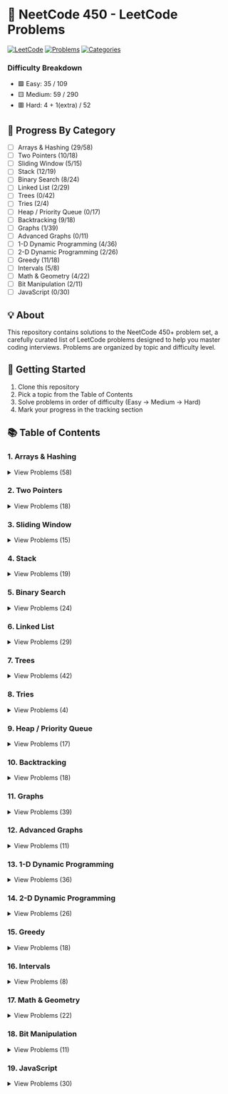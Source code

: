 ﻿# 🚀 NeetCode 450 - LeetCode Problems

[![LeetCode](https://img.shields.io/badge/LeetCode-NeetCode450-FFA116?style=for-the-badge&logo=leetcode)](https://leetcode.com/)
[![Problems](https://img.shields.io/badge/Problems-450-brightgreen?style=for-the-badge)](/)
[![Categories](https://img.shields.io/badge/Categories-19-blue?style=for-the-badge)](/)

### Difficulty Breakdown

- 🟩 Easy: 35 / 109
- 🟨 Medium: 59 / 290
- 🟥 Hard: 4 + 1(extra) / 52

## 🎯 Progress By Category

- [ ] Arrays & Hashing (29/58)
- [ ] Two Pointers (10/18)
- [ ] Sliding Window (5/15)
- [ ] Stack (12/19)
- [ ] Binary Search (8/24)
- [ ] Linked List (2/29)
- [ ] Trees (0/42)
- [ ] Tries (2/4)
- [ ] Heap / Priority Queue (0/17)
- [ ] Backtracking (9/18)
- [ ] Graphs (1/39)
- [ ] Advanced Graphs (0/11)
- [ ] 1-D Dynamic Programming (4/36)
- [ ] 2-D Dynamic Programming (2/26)
- [ ] Greedy (11/18)
- [ ] Intervals (5/8)
- [ ] Math & Geometry (4/22)
- [ ] Bit Manipulation (2/11)
- [ ] JavaScript (0/30)

## 💡 About

This repository contains solutions to the NeetCode 450+ problem set, a carefully curated list of LeetCode problems designed to help you master coding interviews. Problems are organized by topic and difficulty level.

## 🚦 Getting Started

1. Clone this repository
2. Pick a topic from the Table of Contents
3. Solve problems in order of difficulty (Easy → Medium → Hard)
4. Mark your progress in the tracking section

## 📚 Table of Contents

### 1. Arrays & Hashing

<details>
<summary>View Problems (58)</summary>

#### Easy

- 🟩 [Contains Duplicate](https://leetcode.com/problems/contains-duplicate/)
- 🟩 [Valid Anagram](https://leetcode.com/problems/valid-anagram/)
- 🟩 [Two Sum](https://leetcode.com/problems/two-sum/)
- 🟩 [Concatenation of Array](https://leetcode.com/problems/concatenation-of-array/)
- 🟩 [Replace Elements With Greatest Element On Right Side](https://leetcode.com/problems/replace-elements-with-greatest-element-on-right-side/)
- 🟩 [Is Subsequence](https://leetcode.com/problems/is-subsequence/)
- 🟩 [Length of Last Word](https://leetcode.com/problems/length-of-last-word/)
- 🟩 [Longest Common Prefix](https://leetcode.com/problems/longest-common-prefix/)
- 🟩 [Pascals Triangle](https://leetcode.com/problems/pascals-triangle/)
- 🟩 [Remove Element](https://leetcode.com/problems/remove-element/)
- 🟩 [Unique Email Addresses](https://leetcode.com/problems/unique-email-addresses/)
- 🟩 [Isomorphic Strings](https://leetcode.com/problems/isomorphic-strings/)
- 🟩 [Can Place Flowers](https://leetcode.com/problems/can-place-flowers/)
- 🟩 [Majority Element](https://leetcode.com/problems/majority-element/)
- 🟩 [Next Greater Element I](https://leetcode.com/problems/next-greater-element-i/)
- 🟩 [Find Pivot Index](https://leetcode.com/problems/find-pivot-index/)
- 🟩 [Range Sum Query - Immutable](https://leetcode.com/problems/range-sum-query-immutable/)
- 🟩 [Find All Numbers Disappeared in An Array](https://leetcode.com/problems/find-all-numbers-disappeared-in-an-array/)
- 🟩 [Maximum Number of Balloons](https://leetcode.com/problems/maximum-number-of-balloons/)
- 🟩 [Word Pattern](https://leetcode.com/problems/word-pattern/)
- 🟩 [Design HashSet](https://leetcode.com/problems/design-hashset/)
- 🟩 [Design HashMap](https://leetcode.com/problems/design-hashmap/)
- 🟩 [Find The Index of The First Occurrence in a String](https://leetcode.com/problems/find-the-index-of-the-first-occurrence-in-a-string/)
- 🟩 [Sign of An Array](https://leetcode.com/problems/sign-of-an-array/)
- 🟩 [Find the Difference of Two Arrays](https://leetcode.com/problems/find-the-difference-of-two-arrays/)
- 🟩 [Design Parking System](https://leetcode.com/problems/design-parking-system/)

#### Medium

- 🟨 [Group Anagrams](https://leetcode.com/problems/group-anagrams/)
- 🟨 [Sort an Array](https://leetcode.com/problems/sort-an-array/)
- 🟨 [Top K Frequent Elements](https://leetcode.com/problems/top-k-frequent-elements/)
- 🟨 [Product of Array Except Self](https://leetcode.com/problems/product-of-array-except-self/)
- 🟨 [Valid Sudoku](https://leetcode.com/problems/valid-sudoku/)
- 🟨 [Encode and Decode Strings](https://leetcode.com/problems/encode-and-decode-strings/)
- 🟨 [Longest Consecutive Sequence](https://leetcode.com/problems/longest-consecutive-sequence/)
- 🟨 [Sort Colors](https://leetcode.com/problems/sort-colors/)
- 🟨 [Encode and Decode TinyURL](https://leetcode.com/problems/encode-and-decode-tinyurl/)
- 🟨 [Brick Wall](https://leetcode.com/problems/brick-wall/)
- 🟨 [Best Time to Buy And Sell Stock II](https://leetcode.com/problems/best-time-to-buy-and-sell-stock-ii/)
- 🟨 [Subarray Sum Equals K](https://leetcode.com/problems/subarray-sum-equals-k/)
- 🟨 [Unique Length 3 Palindromic Subsequences](https://leetcode.com/problems/unique-length-3-palindromic-subsequences/)
- 🟨 [Minimum Number of Swaps to Make The String Balanced](https://leetcode.com/problems/minimum-number-of-swaps-to-make-the-string-balanced/)
- 🟨 [Number of Pairs of Interchangeable Rectangles](https://leetcode.com/problems/number-of-pairs-of-interchangeable-rectangles/)
- 🟨 [Maximum Product of The Length of Two Palindromic Subsequences](https://leetcode.com/problems/maximum-product-of-the-length-of-two-palindromic-subsequences/)
- 🟨 [Grid Game](https://leetcode.com/problems/grid-game/)
- 🟨 [Find All Anagrams in a String](https://leetcode.com/problems/find-all-anagrams-in-a-string/)
- 🟨 [Wiggle Sort](https://leetcode.com/problems/wiggle-sort/)
- 🟨 [Largest Number](https://leetcode.com/problems/largest-number/)
- 🟨 [Continuous Subarray Sum](https://leetcode.com/problems/continuous-subarray-sum/)
- 🟨 [Push Dominoes](https://leetcode.com/problems/push-dominoes/)
- 🟨 [Repeated DNA Sequences](https://leetcode.com/problems/repeated-dna-sequences/)
- 🟨 [Insert Delete Get Random O(1)](https://leetcode.com/problems/insert-delete-getrandom-o1/)
- 🟨 [Check if a String Contains all Binary Codes of Size K](https://leetcode.com/problems/check-if-a-string-contains-all-binary-codes-of-size-k/)
- 🟨 [Range Sum Query 2D Immutable](https://leetcode.com/problems/range-sum-query-2d-immutable/)
- 🟨 [Non Decreasing Array](https://leetcode.com/problems/non-decreasing-array/)
- 🟨 [Number of Zero-Filled Subarrays](https://leetcode.com/problems/number-of-zero-filled-subarrays/)
- 🟨 [Optimal Partition of String](https://leetcode.com/problems/optimal-partition-of-string/)
- 🟨 [Design Underground System](https://leetcode.com/problems/design-underground-system/)
- 🟨 [Minimum Penalty for a Shop](https://leetcode.com/problems/minimum-penalty-for-a-shop/)

#### Hard

- 🟥 [First Missing Positive](https://leetcode.com/problems/first-missing-positive/)
- 🟥 [Text Justification](https://leetcode.com/problems/text-justification/)
- 🟥 [Naming a Company](https://leetcode.com/problems/naming-a-company/)
</details>

### 2. Two Pointers

<details>
<summary>View Problems (18)</summary>

#### Easy

- 🟩 [Valid Palindrome](https://leetcode.com/problems/valid-palindrome/)
- 🟩 [Valid Palindrome II](https://leetcode.com/problems/valid-palindrome-ii/)
- 🟩 [Minimum Difference Between Highest And Lowest of K Scores](https://leetcode.com/problems/minimum-difference-between-highest-and-lowest-of-k-scores/)
- 🟩 [Merge Strings Alternately](https://leetcode.com/problems/merge-strings-alternately/)
- 🟩 [Reverse String](https://leetcode.com/problems/reverse-string/)
- 🟩 [Merge Sorted Array](https://leetcode.com/problems/merge-sorted-array/)
- 🟩 [Move Zeroes](https://leetcode.com/problems/move-zeroes/)
- 🟩 [Remove Duplicates From Sorted Array](https://leetcode.com/problems/remove-duplicates-from-sorted-array/)

#### Medium

- 🟨 [Remove Duplicates From Sorted Array II](https://leetcode.com/problems/remove-duplicates-from-sorted-array-ii/)
- 🟨 [Two Sum II Input Array Is Sorted](https://leetcode.com/problems/two-sum-ii-input-array-is-sorted/)
- 🟨 [3Sum](https://leetcode.com/problems/3sum/)
- 🟨 [4Sum](https://leetcode.com/problems/4sum/)
- 🟨 [Container With Most Water](https://leetcode.com/problems/container-with-most-water/)
- 🟨 [Number of Subsequences That Satisfy The Given Sum Condition](https://leetcode.com/problems/number-of-subsequences-that-satisfy-the-given-sum-condition/)
- 🟨 [Rotate Array](https://leetcode.com/problems/rotate-array/)
- 🟨 [Array With Elements Not Equal to Average of Neighbors](https://leetcode.com/problems/array-with-elements-not-equal-to-average-of-neighbors/)
- 🟨 [Boats to Save People](https://leetcode.com/problems/boats-to-save-people/)

#### Hard

- 🟥 [Trapping Rain Water](https://leetcode.com/problems/trapping-rain-water/)
</details>

### 3. Sliding Window

<details>
<summary>View Problems (15)</summary>

#### Easy

- 🟩 [Best Time to Buy And Sell Stock](https://leetcode.com/problems/best-time-to-buy-and-sell-stock/)
- 🟩 [Contains Duplicate II](https://leetcode.com/problems/contains-duplicate-ii/)

#### Medium

- 🟨 [Number of Sub Arrays of Size K and Avg Greater than or Equal to Threshold](https://leetcode.com/problems/number-of-sub-arrays-of-size-k-and-avg-greater-than-or-equal-to-threshold/)
- 🟨 [Longest Substring Without Repeating Characters](https://leetcode.com/problems/longest-substring-without-repeating-characters/)
- 🟨 [Longest Repeating Character Replacement](https://leetcode.com/problems/longest-repeating-character-replacement/)
- 🟨 [Permutation In String](https://leetcode.com/problems/permutation-in-string/)
- 🟨 [Frequency of The Most Frequent Element](https://leetcode.com/problems/frequency-of-the-most-frequent-element/)
- 🟨 [Fruits into Basket](https://leetcode.com/problems/fruits-into-basket/)
- 🟨 [Maximum Number of Vowels in a Substring of Given Length](https://leetcode.com/problems/maximum-number-of-vowels-in-a-substring-of-given-length/)
- 🟨 [Minimum Number of Flips to Make The Binary String Alternating](https://leetcode.com/problems/minimum-number-of-flips-to-make-the-binary-string-alternating/)
- 🟨 [Minimum Size Subarray Sum](https://leetcode.com/problems/minimum-size-subarray-sum/)
- 🟨 [Find K Closest Elements](https://leetcode.com/problems/find-k-closest-elements/)
- 🟨 [Minimum Operations to Reduce X to Zero](https://leetcode.com/problems/minimum-operations-to-reduce-x-to-zero/)

#### Hard

- 🟥 [Minimum Window Substring](https://leetcode.com/problems/minimum-window-substring/)
- 🟥 [Sliding Window Maximum](https://leetcode.com/problems/sliding-window-maximum/)
</details>

### 4. Stack

<details>
<summary>View Problems (19)</summary>

#### Easy

- 🟩 [Valid Parentheses](https://leetcode.com/problems/valid-parentheses/)
- 🟩 [Baseball Game](https://leetcode.com/problems/baseball-game/)
- 🟩 [Implement Stack Using Queues](https://leetcode.com/problems/implement-stack-using-queues/)

#### Medium

- 🟨 [Min Stack](https://leetcode.com/problems/min-stack/)
- 🟨 [Evaluate Reverse Polish Notation](https://leetcode.com/problems/evaluate-reverse-polish-notation/)
- 🟨 [Removing Stars From a String](https://leetcode.com/problems/removing-stars-from-a-string/)
- 🟨 [Validate Stack Sequences](https://leetcode.com/problems/validate-stack-sequences/)
- 🟨 [Generate Parentheses](https://leetcode.com/problems/generate-parentheses/)
- 🟨 [Asteroid Collision](https://leetcode.com/problems/asteroid-collision/)
- 🟨 [Daily Temperatures](https://leetcode.com/problems/daily-temperatures/)
- 🟨 [Online Stock Span](https://leetcode.com/problems/online-stock-span/)
- 🟨 [Car Fleet](https://leetcode.com/problems/car-fleet/)
- 🟨 [Simplify Path](https://leetcode.com/problems/simplify-path/)
- 🟨 [Decode String](https://leetcode.com/problems/decode-string/)
- 🟨 [Remove K Digits](https://leetcode.com/problems/remove-k-digits/)
- 🟨 [Remove All Adjacent Duplicates In String II](https://leetcode.com/problems/remove-all-adjacent-duplicates-in-string-ii/)
- 🟨 [132 Pattern](https://leetcode.com/problems/132-pattern/)

#### Hard

- 🟥 [Maximum Frequency Stack](https://leetcode.com/problems/maximum-frequency-stack/)
- 🟥 [Largest Rectangle In Histogram](https://leetcode.com/problems/largest-rectangle-in-histogram/)
</details>

### 5. Binary Search

<details>
<summary>View Problems (24)</summary>

#### Easy

- 🟩 [Binary Search](https://leetcode.com/problems/binary-search/)
- 🟩 [Search Insert Position](https://leetcode.com/problems/search-insert-position/)
- 🟩 [Guess Number Higher Or Lower](https://leetcode.com/problems/guess-number-higher-or-lower/)
- 🟩 [Arranging Coins](https://leetcode.com/problems/arranging-coins/)
- 🟩 [Squares of a Sorted Array](https://leetcode.com/problems/squares-of-a-sorted-array/)
- 🟩 [Valid Perfect Square](https://leetcode.com/problems/valid-perfect-square/)
- 🟩 [Sqrt(x)](https://leetcode.com/problems/sqrtx/)

#### Medium

- 🟨 [Single Element in a Sorted Array](https://leetcode.com/problems/single-element-in-a-sorted-array/)
- 🟨 [Capacity to Ship Packages](https://leetcode.com/problems/capacity-to-ship-packages-within-d-days/)
- 🟨 [Find Peak Element](https://leetcode.com/problems/find-peak-element/)
- 🟨 [Successful Pairs of Spells and Potions](https://leetcode.com/problems/successful-pairs-of-spells-and-potions/)
- 🟨 [Search a 2D Matrix](https://leetcode.com/problems/search-a-2d-matrix/)
- 🟨 [Koko Eating Bananas](https://leetcode.com/problems/koko-eating-bananas/)
- 🟨 [Minimize the Maximum Difference of Pairs](https://leetcode.com/problems/minimize-the-maximum-difference-of-pairs/)
- 🟨 [Find Minimum In Rotated Sorted Array](https://leetcode.com/problems/find-minimum-in-rotated-sorted-array/)
- 🟨 [Search In Rotated Sorted Array](https://leetcode.com/problems/search-in-rotated-sorted-array/)
- 🟨 [Search In Rotated Sorted Array II](https://leetcode.com/problems/search-in-rotated-sorted-array-ii/)
- 🟨 [Time Based Key Value Store](https://leetcode.com/problems/time-based-key-value-store/)
- 🟨 [Find First And Last Position of Element In Sorted Array](https://leetcode.com/problems/find-first-and-last-position-of-element-in-sorted-array/)
- 🟨 [Maximum Number of Removable Characters](https://leetcode.com/problems/maximum-number-of-removable-characters/)
- 🟨 [Populating Next Right Pointers In Each Node](https://leetcode.com/problems/populating-next-right-pointers-in-each-node/)
- 🟨 [Search Suggestions System](https://leetcode.com/problems/search-suggestions-system/)

#### Hard

- 🟥 [Split Array Largest Sum](https://leetcode.com/problems/split-array-largest-sum/)
- 🟥 [Median of Two Sorted Arrays](https://leetcode.com/problems/median-of-two-sorted-arrays/)
</details>

### 6. Linked List

<details>
<summary>View Problems (29)</summary>

#### Easy

- 🟩 [Reverse Linked List](https://leetcode.com/problems/reverse-linked-list/)
- 🟩 [Merge Two Sorted Lists](https://leetcode.com/problems/merge-two-sorted-lists/)
- 🟩 [Palindrome Linked List](https://leetcode.com/problems/palindrome-linked-list/)
- 🟩 [Remove Linked List Elements](https://leetcode.com/problems/remove-linked-list-elements/)
- 🟩 [Remove Duplicates From Sorted List](https://leetcode.com/problems/remove-duplicates-from-sorted-list/)
- 🟩 [Middle of the Linked List](https://leetcode.com/problems/middle-of-the-linked-list/)
- 🟩 [Intersection of Two Linked Lists](https://leetcode.com/problems/intersection-of-two-linked-lists/)
- 🟩 [Linked List Cycle](https://leetcode.com/problems/linked-list-cycle/)

#### Medium

- 🟨 [Reorder List](https://leetcode.com/problems/reorder-list/)
- 🟨 [Maximum Twin Sum Of A Linked List](https://leetcode.com/problems/maximum-twin-sum-of-a-linked-list/)
- 🟨 [Remove Nth Node From End of List](https://leetcode.com/problems/remove-nth-node-from-end-of-list/)
- 🟨 [Swapping Nodes in a Linked List](https://leetcode.com/problems/swapping-nodes-in-a-linked-list/)
- 🟨 [Copy List With Random Pointer](https://leetcode.com/problems/copy-list-with-random-pointer/)
- 🟨 [Design Linked List](https://leetcode.com/problems/design-linked-list/)
- 🟨 [Design Browser History](https://leetcode.com/problems/design-browser-history/)
- 🟨 [Add Two Numbers](https://leetcode.com/problems/add-two-numbers/)
- 🟨 [Find The Duplicate Number](https://leetcode.com/problems/find-the-duplicate-number/)
- 🟨 [Swap Nodes In Pairs](https://leetcode.com/problems/swap-nodes-in-pairs/)
- 🟨 [Sort List](https://leetcode.com/problems/sort-list/)
- 🟨 [Partition List](https://leetcode.com/problems/partition-list/)
- 🟨 [Rotate List](https://leetcode.com/problems/rotate-list/)
- 🟨 [Reverse Linked List II](https://leetcode.com/problems/reverse-linked-list-ii/)
- 🟨 [Design Circular Queue](https://leetcode.com/problems/design-circular-queue/)
- 🟨 [Insertion Sort List](https://leetcode.com/problems/insertion-sort-list/)
- 🟨 [Split Linked List in Parts](https://leetcode.com/problems/split-linked-list-in-parts/)
- 🟨 [LRU Cache](https://leetcode.com/problems/lru-cache/)

#### Hard

- 🟥 [LFU Cache](https://leetcode.com/problems/lfu-cache/)
- 🟥 [Merge K Sorted Lists](https://leetcode.com/problems/merge-k-sorted-lists/)
- 🟥 [Reverse Nodes In K Group](https://leetcode.com/problems/reverse-nodes-in-k-group/)
</details>

### 7. Trees

<details>
<summary>View Problems (42)</summary>

#### Easy

- 🟩 [Binary Tree Inorder Traversal](https://leetcode.com/problems/binary-tree-inorder-traversal/)
- 🟩 [Binary Tree Preorder Traversal](https://leetcode.com/problems/binary-tree-preorder-traversal/)
- 🟩 [Binary Tree Postorder Traversal](https://leetcode.com/problems/binary-tree-postorder-traversal/)
- 🟩 [Invert Binary Tree](https://leetcode.com/problems/invert-binary-tree/)
- 🟩 [Maximum Depth of Binary Tree](https://leetcode.com/problems/maximum-depth-of-binary-tree/)
- 🟩 [Diameter of Binary Tree](https://leetcode.com/problems/diameter-of-binary-tree/)
- 🟩 [Balanced Binary Tree](https://leetcode.com/problems/balanced-binary-tree/)
- 🟩 [Same Tree](https://leetcode.com/problems/same-tree/)
- 🟩 [Subtree of Another Tree](https://leetcode.com/problems/subtree-of-another-tree/)
- 🟩 [Convert Sorted Array to Binary Search Tree](https://leetcode.com/problems/convert-sorted-array-to-binary-search-tree/)
- 🟩 [Merge Two Binary Trees](https://leetcode.com/problems/merge-two-binary-trees/)
- 🟩 [Path Sum](https://leetcode.com/problems/path-sum/)
- 🟩 [Construct String From Binary Tree](https://leetcode.com/problems/construct-string-from-binary-tree/)
- 🟩 [Minimum Distance between BST Nodes](https://leetcode.com/problems/minimum-distance-between-bst-nodes/)
- 🟩 [Symmetric Tree](https://leetcode.com/problems/symmetric-tree/)

#### Medium

- 🟨 [Lowest Common Ancestor of a Binary Search Tree](https://leetcode.com/problems/lowest-common-ancestor-of-a-binary-search-tree/)
- 🟨 [Insert into a Binary Search Tree](https://leetcode.com/problems/insert-into-a-binary-search-tree/)
- 🟨 [Delete Node in a BST](https://leetcode.com/problems/delete-node-in-a-bst/)
- 🟨 [Binary Tree Level Order Traversal](https://leetcode.com/problems/binary-tree-level-order-traversal/)
- 🟨 [Binary Tree Right Side View](https://leetcode.com/problems/binary-tree-right-side-view/)
- 🟨 [Minimum Time to Collect All Apples in a Tree](https://leetcode.com/problems/minimum-time-to-collect-all-apples-in-a-tree/)
- 🟨 [Binary Tree Zigzag Level Order Traversal](https://leetcode.com/problems/binary-tree-zigzag-level-order-traversal/)
- 🟨 [Construct Quad Tree](https://leetcode.com/problems/construct-quad-tree/)
- 🟨 [Find Duplicate Subtrees](https://leetcode.com/problems/find-duplicate-subtrees/)
- 🟨 [Check Completeness of a Binary Tree](https://leetcode.com/problems/check-completeness-of-a-binary-tree/)
- 🟨 [Construct Binary Tree from Inorder and Postorder Traversal](https://leetcode.com/problems/construct-binary-tree-from-inorder-and-postorder-traversal/)
- 🟨 [Maximum Width of Binary Tree](https://leetcode.com/problems/maximum-width-of-binary-tree/)
- 🟨 [Time Needed to Inform All Employees](https://leetcode.com/problems/time-needed-to-inform-all-employees/)
- 🟨 [Count Good Nodes In Binary Tree](https://leetcode.com/problems/count-good-nodes-in-binary-tree/)
- 🟨 [Validate Binary Search Tree](https://leetcode.com/problems/validate-binary-search-tree/)
- 🟨 [Kth Smallest Element In a Bst](https://leetcode.com/problems/kth-smallest-element-in-a-bst/)
- 🟨 [Construct Binary Tree From Preorder And Inorder Traversal](https://leetcode.com/problems/construct-binary-tree-from-preorder-and-inorder-traversal/)
- 🟨 [Unique Binary Search Trees](https://leetcode.com/problems/unique-binary-search-trees/)
- 🟨 [Unique Binary Search Trees II](https://leetcode.com/problems/unique-binary-search-trees-ii/)
- 🟨 [Sum Root to Leaf Numbers](https://leetcode.com/problems/sum-root-to-leaf-numbers/)
- 🟨 [House Robber III](https://leetcode.com/problems/house-robber-iii/)
- 🟨 [Flip Equivalent Binary Trees](https://leetcode.com/problems/flip-equivalent-binary-trees/)
- 🟨 [Operations On Tree](https://leetcode.com/problems/operations-on-tree/)
- 🟨 [All Possible Full Binary Trees](https://leetcode.com/problems/all-possible-full-binary-trees/)
- 🟨 [Find Bottom Left Tree Value](https://leetcode.com/problems/find-bottom-left-tree-value/)
- 🟨 [Trim a Binary Search Tree](https://leetcode.com/problems/trim-a-binary-search-tree/)
- 🟨 [Binary Search Tree Iterator](https://leetcode.com/problems/binary-search-tree-iterator/)
- 🟨 [Convert Bst to Greater Tree](https://leetcode.com/problems/convert-bst-to-greater-tree/)

#### Hard

- 🟥 [Binary Tree Maximum Path Sum](https://leetcode.com/problems/binary-tree-maximum-path-sum/)
- 🟥 [Serialize And Deserialize Binary Tree](https://leetcode.com/problems/serialize-and-deserialize-binary-tree/)
</details>

### 8. Tries

<details>
<summary>View Problems (4)</summary>

#### Medium

- 🟨 [Implement Trie Prefix Tree](https://leetcode.com/problems/implement-trie-prefix-tree/)
- 🟨 [Design Add And Search Words Data Structure](https://leetcode.com/problems/design-add-and-search-words-data-structure/)
- 🟨 [Extra Characters in a String](https://leetcode.com/problems/extra-characters-in-a-string/)

#### Hard

- 🟥 [Word Search II](https://leetcode.com/problems/word-search-ii/)
</details>

### 9. Heap / Priority Queue

<details>
<summary>View Problems (17)</summary>

#### Easy

- 🟩 [Kth Largest Element In a Stream](https://leetcode.com/problems/kth-largest-element-in-a-stream/)
- 🟩 [Last Stone Weight](https://leetcode.com/problems/last-stone-weight/)

#### Medium

- 🟨 [K Closest Points to Origin](https://leetcode.com/problems/k-closest-points-to-origin/)
- 🟨 [Kth Largest Element In An Array](https://leetcode.com/problems/kth-largest-element-in-an-array/)
- 🟨 [Task Scheduler](https://leetcode.com/problems/task-scheduler/)
- 🟨 [Design Twitter](https://leetcode.com/problems/design-twitter/)
- 🟨 [Single Threaded Cpu](https://leetcode.com/problems/single-threaded-cpu/)
- 🟨 [Seat Reservation Manager](https://leetcode.com/problems/seat-reservation-manager/)
- 🟨 [Process Tasks Using Servers](https://leetcode.com/problems/process-tasks-using-servers/)
- 🟨 [Find The Kth Largest Integer In The Array](https://leetcode.com/problems/find-the-kth-largest-integer-in-the-array/)
- 🟨 [Reorganize String](https://leetcode.com/problems/reorganize-string/)
- 🟨 [Longest Happy String](https://leetcode.com/problems/longest-happy-string/)
- 🟨 [Car Pooling](https://leetcode.com/problems/car-pooling/)
- 🟨 [Maximum Subsequence Score](https://leetcode.com/problems/maximum-subsequence-score/)

#### Hard

- 🟥 [Minimize Deviation in Array](https://leetcode.com/problems/minimize-deviation-in-array/)
- 🟥 [Find Median From Data Stream](https://leetcode.com/problems/find-median-from-data-stream/)
- 🟥 [Maximum Performance of a Team](https://leetcode.com/problems/maximum-performance-of-a-team/)
- 🟥 [IPO](https://leetcode.com/problems/ipo/)
</details>

### 10. Backtracking

<details>
<summary>View Problems (18)</summary>

#### Medium

- 🟨 [Subsets](https://leetcode.com/problems/subsets/)
- 🟨 [Combination Sum](https://leetcode.com/problems/combination-sum/)
- 🟨 [Combinations](https://leetcode.com/problems/combinations/)
- 🟨 [Permutations](https://leetcode.com/problems/permutations/)
- 🟨 [Subsets II](https://leetcode.com/problems/subsets-ii/)
- 🟨 [Combination Sum II](https://leetcode.com/problems/combination-sum-ii/)
- 🟨 [Permutations II](https://leetcode.com/problems/permutations-ii/)
- 🟨 [Word Search](https://leetcode.com/problems/word-search/)
- 🟨 [Palindrome Partitioning](https://leetcode.com/problems/palindrome-partitioning/)
- 🟨 [Restore IP Addresses](https://leetcode.com/problems/restore-ip-addresses/)
- 🟨 [Letter Combinations of a Phone Number](https://leetcode.com/problems/letter-combinations-of-a-phone-number/)
- 🟨 [Matchsticks to Square](https://leetcode.com/problems/matchsticks-to-square/)
- 🟨 [Splitting a String Into Descending Consecutive Values](https://leetcode.com/problems/splitting-a-string-into-descending-consecutive-values/)
- 🟨 [Find Unique Binary String](https://leetcode.com/problems/find-unique-binary-string/)
- 🟨 [Maximum Length of a Concatenated String With Unique Characters](https://leetcode.com/problems/maximum-length-of-a-concatenated-string-with-unique-characters/)
- 🟨 [Partition to K Equal Sum Subsets](https://leetcode.com/problems/partition-to-k-equal-sum-subsets/)

#### Hard

- 🟥 [N Queens](https://leetcode.com/problems/n-queens/)
- 🟥 [N Queens II](https://leetcode.com/problems/n-queens-ii/)
</details>

### 11. Graphs

<details>
<summary>View Problems (39)</summary>

#### Easy

- 🟩 [Island Perimeter](https://leetcode.com/problems/island-perimeter/)
- 🟩 [Verifying An Alien Dictionary](https://leetcode.com/problems/verifying-an-alien-dictionary/)

#### Medium

- 🟨 [Number of Islands](https://leetcode.com/problems/number-of-islands/)
- 🟨 [Clone Graph](https://leetcode.com/problems/clone-graph/)
- 🟨 [Max Area of Island](https://leetcode.com/problems/max-area-of-island/)
- 🟨 [Count Sub Islands](https://leetcode.com/problems/count-sub-islands/)
- 🟨 [Pacific Atlantic Water Flow](https://leetcode.com/problems/pacific-atlantic-water-flow/)
- 🟨 [Surrounded Regions](https://leetcode.com/problems/surrounded-regions/)
- 🟨 [Reorder Routes to Make All Paths Lead to The City Zero](https://leetcode.com/problems/reorder-routes-to-make-all-paths-lead-to-the-city-zero/)
- 🟨 [Rotting Oranges](https://leetcode.com/problems/rotting-oranges/)
- 🟨 [Walls And Gates](https://leetcode.com/problems/walls-and-gates/)
- 🟨 [Snakes And Ladders](https://leetcode.com/problems/snakes-and-ladders/)
- 🟨 [Open The Lock](https://leetcode.com/problems/open-the-lock/)
- 🟨 [Find Eventual Safe States](https://leetcode.com/problems/find-eventual-safe-states/)
- 🟨 [Course Schedule](https://leetcode.com/problems/course-schedule/)
- 🟨 [Course Schedule II](https://leetcode.com/problems/course-schedule-ii/)
- 🟨 [Course Schedule IV](https://leetcode.com/problems/course-schedule-iv/)
- 🟨 [Check if Move Is Legal](https://leetcode.com/problems/check-if-move-is-legal/)
- 🟨 [Shortest Bridge](https://leetcode.com/problems/shortest-bridge/)
- 🟨 [Shortest Path in Binary Matrix](https://leetcode.com/problems/shortest-path-in-binary-matrix/)
- 🟨 [Redundant Connection](https://leetcode.com/problems/redundant-connection/)
- 🟨 [Number of Connected Components In An Undirected Graph](https://leetcode.com/problems/number-of-connected-components-in-an-undirected-graph/)
- 🟨 [Graph Valid Tree](https://leetcode.com/problems/graph-valid-tree/)
- 🟨 [Accounts Merge](https://leetcode.com/problems/accounts-merge/)
- 🟨 [Find Closest Node to Given Two Nodes](https://leetcode.com/problems/find-closest-node-to-given-two-nodes/)
- 🟨 [As Far from Land as Possible](https://leetcode.com/problems/as-far-from-land-as-possible/)
- 🟨 [Shortest Path with Alternating Colors](https://leetcode.com/problems/shortest-path-with-alternating-colors/)
- 🟨 [Minimum Fuel Cost to Report to the Capital](https://leetcode.com/problems/minimum-fuel-cost-to-report-to-the-capital/)
- 🟨 [Minimum Score of a Path Between Two Cities](https://leetcode.com/problems/minimum-score-of-a-path-between-two-cities/)
- 🟨 [Number of Closed Islands](https://leetcode.com/problems/number-of-closed-islands/)
- 🟨 [Number of Enclaves](https://leetcode.com/problems/number-of-enclaves/)
- 🟨 [Minimum Number of Vertices to Reach all Nodes](https://leetcode.com/problems/minimum-number-of-vertices-to-reach-all-nodes/)
- 🟨 [Is Graph Bipartite?](https://leetcode.com/problems/is-graph-bipartite/)
- 🟨 [Evaluate Division](https://leetcode.com/problems/evaluate-division/)
- 🟨 [Detonate the Maximum Bombs](https://leetcode.com/problems/detonate-the-maximum-bombs/)

#### Hard

- 🟥 [Largest Color Value in a Directed Graph](https://leetcode.com/problems/largest-color-value-in-a-directed-graph/)
- 🟥 [Minimum Number of Days to Eat N Oranges](https://leetcode.com/problems/minimum-number-of-days-to-eat-n-oranges/)
- 🟥 [Word Ladder](https://leetcode.com/problems/word-ladder/)
</details>

### 12. Advanced Graphs

<details>
<summary>View Problems (11)</summary>

#### Medium

- 🟨 [Path with Minimum Effort](https://leetcode.com/problems/path-with-minimum-effort/)
- 🟨 [Min Cost to Connect All Points](https://leetcode.com/problems/min-cost-to-connect-all-points/)
- 🟨 [Network Delay Time](https://leetcode.com/problems/network-delay-time/)
- 🟨 [Path with Maximum Probability](https://leetcode.com/problems/path-with-maximum-probability/)
- 🟨 [Cheapest Flights Within K Stops](https://leetcode.com/problems/cheapest-flights-within-k-stops/)

#### Hard

- 🟥 [Reconstruct Itinerary](https://leetcode.com/problems/reconstruct-itinerary/)
- 🟥 [Swim In Rising Water](https://leetcode.com/problems/swim-in-rising-water/)
- 🟥 [Alien Dictionary](https://leetcode.com/problems/alien-dictionary/)
- 🟥 [Number of Good Paths](https://leetcode.com/problems/number-of-good-paths/)
- 🟥 [Remove Max Number of Edges to Keep Graph Fully Traversable](https://leetcode.com/problems/remove-max-number-of-edges-to-keep-graph-fully-traversable/)
- 🟥 [Find Critical and Pseudo Critical Edges in Minimum Spanning Tree](https://leetcode.com/problems/find-critical-and-pseudo-critical-edges-in-minimum-spanning-tree/)
</details>

### 13. 1-D Dynamic Programming

<details>
<summary>View Problems (36)</summary>

#### Easy

- 🟩 [Climbing Stairs](https://leetcode.com/problems/climbing-stairs/)
- 🟩 [Min Cost Climbing Stairs](https://leetcode.com/problems/min-cost-climbing-stairs/)
- 🟩 [N-th Tribonacci Number](https://leetcode.com/problems/n-th-tribonacci-number/)

#### Medium

- 🟨 [House Robber](https://leetcode.com/problems/house-robber/)
- 🟨 [House Robber II](https://leetcode.com/problems/house-robber-ii/)
- 🟨 [Longest Palindromic Substring](https://leetcode.com/problems/longest-palindromic-substring/)
- 🟨 [Palindromic Substrings](https://leetcode.com/problems/palindromic-substrings/)
- 🟨 [Decode Ways](https://leetcode.com/problems/decode-ways/)
- 🟨 [Coin Change](https://leetcode.com/problems/coin-change/)
- 🟨 [Maximum Product Subarray](https://leetcode.com/problems/maximum-product-subarray/)
- 🟨 [Word Break](https://leetcode.com/problems/word-break/)
- 🟨 [Longest Increasing Subsequence](https://leetcode.com/problems/longest-increasing-subsequence/)
- 🟨 [Partition Equal Subset Sum](https://leetcode.com/problems/partition-equal-subset-sum/)
- 🟨 [Triangle](https://leetcode.com/problems/triangle/)
- 🟨 [Delete And Earn](https://leetcode.com/problems/delete-and-earn/)
- 🟨 [Paint House](https://leetcode.com/problems/paint-house/)
- 🟨 [Combination Sum IV](https://leetcode.com/problems/combination-sum-iv/)
- 🟨 [Perfect Squares](https://leetcode.com/problems/perfect-squares/)
- 🟨 [Check if There is a Valid Partition For The Array](https://leetcode.com/problems/check-if-there-is-a-valid-partition-for-the-array/)
- 🟨 [Maximum Subarray Min Product](https://leetcode.com/problems/maximum-subarray-min-product/)
- 🟨 [Minimum Cost For Tickets](https://leetcode.com/problems/minimum-cost-for-tickets/)
- 🟨 [Integer Break](https://leetcode.com/problems/integer-break/)
- 🟨 [Number of Longest Increasing Subsequence](https://leetcode.com/problems/number-of-longest-increasing-subsequence/)
- 🟨 [Uncrossed Lines](https://leetcode.com/problems/uncrossed-lines/)
- 🟨 [Solving Questions With Brainpower](https://leetcode.com/problems/solving-questions-with-brainpower/)
- 🟨 [Count Ways to Build Good Strings](https://leetcode.com/problems/count-ways-to-build-good-strings/)
- 🟨 [New 21 Game](https://leetcode.com/problems/new-21-game/)
- 🟨 [Best Team with no Conflicts](https://leetcode.com/problems/best-team-with-no-conflicts/)

#### Hard

- 🟥 [Stickers to Spell Word](https://leetcode.com/problems/stickers-to-spell-word/)
- 🟥 [Stone Game III](https://leetcode.com/problems/stone-game-iii/)
- 🟥 [Concatenated Words](https://leetcode.com/problems/concatenated-words/)
- 🟥 [Maximize Score after N Operations](https://leetcode.com/problems/maximize-score-after-n-operations/)
- 🟥 [Find the Longest Valid Obstacle Course at Each Position](https://leetcode.com/problems/find-the-longest-valid-obstacle-course-at-each-position/)
- 🟥 [Count all Valid Pickup and Delivery Options](https://leetcode.com/problems/count-all-valid-pickup-and-delivery-options/)
</details>

### 14. 2-D Dynamic Programming

<details>
<summary>View Problems (26)</summary>

#### Medium

- 🟨 [Unique Paths](https://leetcode.com/problems/unique-paths/)
- 🟨 [Unique Paths II](https://leetcode.com/problems/unique-paths-ii/)
- 🟨 [Longest Common Subsequence](https://leetcode.com/problems/longest-common-subsequence/)
- 🟨 [Longest Palindromic Subsequence](https://leetcode.com/problems/longest-palindromic-subsequence/)
- 🟨 [Last Stone Weight II](https://leetcode.com/problems/last-stone-weight-ii/)
- 🟨 [Best Time to Buy And Sell Stock With Cooldown](https://leetcode.com/problems/best-time-to-buy-and-sell-stock-with-cooldown/)
- 🟨 [Coin Change II](https://leetcode.com/problems/coin-change-ii/)
- 🟨 [Target Sum](https://leetcode.com/problems/target-sum/)
- 🟨 [Interleaving String](https://leetcode.com/problems/interleaving-string/)
- 🟨 [Stone Game](https://leetcode.com/problems/stone-game/)
- 🟨 [Minimum Path Sum](https://leetcode.com/problems/minimum-path-sum/)
- 🟨 [Maximal Square](https://leetcode.com/problems/maximal-square/)
- 🟨 [Ones and Zeroes](https://leetcode.com/problems/ones-and-zeroes/)
- 🟨 [Maximum Alternating Subsequence Sum](https://leetcode.com/problems/maximum-alternating-subsequence-sum/)
- 🟨 [Edit Distance](https://leetcode.com/problems/edit-distance/)
- 🟨 [Stone Game II](https://leetcode.com/problems/stone-game-ii/)
- 🟨 [Flip String to Monotone Increasing](https://leetcode.com/problems/flip-string-to-monotone-increasing/)

#### Hard

- 🟥 [Longest Increasing Path In a Matrix](https://leetcode.com/problems/longest-increasing-path-in-a-matrix/)
- 🟥 [Distinct Subsequences](https://leetcode.com/problems/distinct-subsequences/)
- 🟥 [Count Vowels Permutation](https://leetcode.com/problems/count-vowels-permutation/)
- 🟥 [Burst Balloons](https://leetcode.com/problems/burst-balloons/)
- 🟥 [Number of Ways to Rearrange Sticks With K Sticks Visible](https://leetcode.com/problems/number-of-ways-to-rearrange-sticks-with-k-sticks-visible/)
- 🟥 [Regular Expression Matching](https://leetcode.com/problems/regular-expression-matching/)
- 🟥 [Maximum Value of K Coins from Piles](https://leetcode.com/problems/maximum-value-of-k-coins-from-piles/)
- 🟥 [Number of Music Playlists](https://leetcode.com/problems/number-of-music-playlists/)
- 🟥 [Number of Ways to Form a Target String Given a Dictionary](https://leetcode.com/problems/number-of-ways-to-form-a-target-string-given-a-dictionary/)
- 🟥 [Profitable Schemes](https://leetcode.com/problems/profitable-schemes/)
- 🟥 [Minimum Cost to Cut a Stick](https://leetcode.com/problems/minimum-cost-to-cut-a-stick/)
</details>

### 15. Greedy

<details>
<summary>View Problems (18)</summary>

#### Medium

- 🟨 [Maximum Subarray](https://leetcode.com/problems/maximum-subarray/)
- 🟨 [Maximum Sum Circular Subarray](https://leetcode.com/problems/maximum-sum-circular-subarray/)
- 🟨 [Longest Turbulent Array](https://leetcode.com/problems/longest-turbulent-array/)
- 🟨 [Jump Game](https://leetcode.com/problems/jump-game/)
- 🟨 [Jump Game II](https://leetcode.com/problems/jump-game-ii/)
- 🟨 [Jump Game VII](https://leetcode.com/problems/jump-game-vii/)
- 🟨 [Gas Station](https://leetcode.com/problems/gas-station/)
- 🟨 [Hand of Straights](https://leetcode.com/problems/hand-of-straights/)
- 🟨 [Minimize Maximum of Array](https://leetcode.com/problems/minimize-maximum-of-array/)
- 🟨 [Dota2 Senate](https://leetcode.com/problems/dota2-senate/)
- 🟨 [Maximum Points You Can Obtain From Cards](https://leetcode.com/problems/maximum-points-you-can-obtain-from-cards/)
- 🟨 [Merge Triplets to Form Target Triplet](https://leetcode.com/problems/merge-triplets-to-form-target-triplet/)
- 🟨 [Partition Labels](https://leetcode.com/problems/partition-labels/)
- 🟨 [Valid Parenthesis String](https://leetcode.com/problems/valid-parenthesis-string/)
- 🟨 [Eliminate Maximum Number of Monsters](https://leetcode.com/problems/eliminate-maximum-number-of-monsters/)
- 🟨 [Two City Scheduling](https://leetcode.com/problems/two-city-scheduling/)
- 🟨 [Maximum Length of Pair Chain](https://leetcode.com/problems/maximum-length-of-pair-chain/)
- 🟨 [Minimum Deletions to Make Character Frequencies Unique](https://leetcode.com/problems/minimum-deletions-to-make-character-frequencies-unique/)

#### Hard

- 🟥 [Candy](https://leetcode.com/problems/candy/)
</details>

### 16. Intervals

<details>
<summary>View Problems (8)</summary>

#### Easy

- 🟩 [Meeting Rooms](https://leetcode.com/problems/meeting-rooms/)

#### Medium

- 🟨 [Insert Interval](https://leetcode.com/problems/insert-interval/)
- 🟨 [Merge Intervals](https://leetcode.com/problems/merge-intervals/)
- 🟨 [Non Overlapping Intervals](https://leetcode.com/problems/non-overlapping-intervals/)
- 🟨 [Meeting Rooms II](https://leetcode.com/problems/meeting-rooms-ii/)
- 🟨 [Remove Covered Intervals](https://leetcode.com/problems/remove-covered-intervals/)

#### Hard

- 🟥 [Minimum Interval to Include Each Query](https://leetcode.com/problems/minimum-interval-to-include-each-query/)
- 🟥 [Data Stream as Disjoint Intervals](https://leetcode.com/problems/data-stream-as-disjoint-intervals/)
</details>

### 17. Math & Geometry

<details>
<summary>View Problems (22)</summary>

#### Easy

- 🟩 [Excel Sheet Column Title](https://leetcode.com/problems/excel-sheet-column-title/)
- 🟩 [Greatest Common Divisor of Strings](https://leetcode.com/problems/greatest-common-divisor-of-strings/)
- 🟩 [Count Odd Numbers in an Interval Range](https://leetcode.com/problems/count-odd-numbers-in-an-interval-range/)
- 🟩 [Matrix Diagonal Sum](https://leetcode.com/problems/matrix-diagonal-sum/)
- 🟩 [Happy Number](https://leetcode.com/problems/happy-number/)
- 🟩 [Plus One](https://leetcode.com/problems/plus-one/)
- 🟩 [Palindrome Number](https://leetcode.com/problems/palindrome-number/)
- 🟩 [Ugly Number](https://leetcode.com/problems/ugly-number/)
- 🟩 [Shift 2D Grid](https://leetcode.com/problems/shift-2d-grid/)
- 🟩 [Roman to Integer](https://leetcode.com/problems/roman-to-integer/)

#### Medium

- 🟨 [Rotate Image](https://leetcode.com/problems/rotate-image/)
- 🟨 [Spiral Matrix](https://leetcode.com/problems/spiral-matrix/)
- 🟨 [Spiral Matrix II](https://leetcode.com/problems/spiral-matrix-ii/)
- 🟨 [Set Matrix Zeroes](https://leetcode.com/problems/set-matrix-zeroes/)
- 🟨 [Integer to Roman](https://leetcode.com/problems/integer-to-roman/)
- 🟨 [Pow(x, n)](https://leetcode.com/problems/powx-n/)
- 🟨 [Multiply Strings](https://leetcode.com/problems/multiply-strings/)
- 🟨 [Detect Squares](https://leetcode.com/problems/detect-squares/)
- 🟨 [Robot Bounded In Circle](https://leetcode.com/problems/robot-bounded-in-circle/)
- 🟨 [Zigzag Conversion](https://leetcode.com/problems/zigzag-conversion/)
- 🟨 [Find Missing Observations](https://leetcode.com/problems/find-missing-observations/)

#### Hard

- 🟥 [Maximum Points on a Line](https://leetcode.com/problems/maximum-points-on-a-line/)
</details>

### 18. Bit Manipulation

<details>
<summary>View Problems (11)</summary>

#### Easy

- 🟩 [Single Number](https://leetcode.com/problems/single-number/)
- 🟩 [Number of 1 Bits](https://leetcode.com/problems/number-of-1-bits/)
- 🟩 [Counting Bits](https://leetcode.com/problems/counting-bits/)
- 🟩 [Reverse Bits](https://leetcode.com/problems/reverse-bits/)
- 🟩 [Missing Number](https://leetcode.com/problems/missing-number/)
- 🟩 [Shuffle the Array](https://leetcode.com/problems/shuffle-the-array/)
- 🟩 [Add to Array-Form of Integer](https://leetcode.com/problems/add-to-array-form-of-integer/)
- 🟩 [Add Binary](https://leetcode.com/problems/add-binary/)

#### Medium

- 🟨 [Sum of Two Integers](https://leetcode.com/problems/sum-of-two-integers/)
- 🟨 [Reverse Integer](https://leetcode.com/problems/reverse-integer/)
</details>

### 19. JavaScript

<details>
<summary>View Problems (30)</summary>

#### Easy

- 🟩 [Create Hello World Function](https://leetcode.com/problems/create-hello-world-function/)
- 🟩 [Counter](https://leetcode.com/problems/counter/)
- 🟩 [Counter II](https://leetcode.com/problems/counter-ii/)
- 🟩 [Apply Transform over each Element in Array](https://leetcode.com/problems/apply-transform-over-each-element-in-array/)
- 🟩 [Filter Elements from Array](https://leetcode.com/problems/filter-elements-from-array/)
- 🟩 [Array Reduce Transformation](https://leetcode.com/problems/array-reduce-transformation/)
- 🟩 [Function Composition](https://leetcode.com/problems/function-composition/)
- 🟩 [Allow One Function Call](https://leetcode.com/problems/allow-one-function-call/)
- 🟩 [Sleep](https://leetcode.com/problems/sleep/)
- 🟩 [Array Prototype Last](https://leetcode.com/problems/array-prototype-last/)
- 🟩 [Chunk Array](https://leetcode.com/problems/chunk-array/)
- 🟩 [Array Wrapper](https://leetcode.com/problems/array-wrapper/)
- 🟩 [Generate Fibonacci Sequence](https://leetcode.com/problems/generate-fibonacci-sequence/)
- 🟩 [Promise Time Limit](https://leetcode.com/problems/promise-time-limit/)

#### Medium

- 🟨 [Memoize](https://leetcode.com/problems/memoize/)
- 🟨 [Curry](https://leetcode.com/problems/curry/)
- 🟨 [Promise Pool](https://leetcode.com/problems/promise-pool/)
- 🟨 [Cache With Time Limit](https://leetcode.com/problems/cache-with-time-limit/)
- 🟨 [Debounce](https://leetcode.com/problems/debounce/)
- 🟨 [Throttle](https://leetcode.com/problems/throttle/)
- 🟨 [JSON Deep Equal](https://leetcode.com/problems/json-deep-equal/)
- 🟨 [Convert Object to JSON String](https://leetcode.com/problems/convert-object-to-json-string/)
- 🟨 [Array of Objects to Matrix](https://leetcode.com/problems/array-of-objects-to-matrix/)
- 🟨 [Difference Between Two Objects](https://leetcode.com/problems/difference-between-two-objects/)
- 🟨 [Flatten Deeply Nested Array](https://leetcode.com/problems/flatten-deeply-nested-array/)
- 🟨 [Group By](https://leetcode.com/problems/group-by/)
- 🟨 [Check if Object Instance of Class](https://leetcode.com/problems/check-if-object-instance-of-class/)
- 🟨 [Call Function with Custom Context](https://leetcode.com/problems/call-function-with-custom-context/)
- 🟨 [Event Emitter](https://leetcode.com/problems/event-emitter/)
- 🟨 [Nested Array Generator](https://leetcode.com/problems/nested-array-generator/)
</details>
